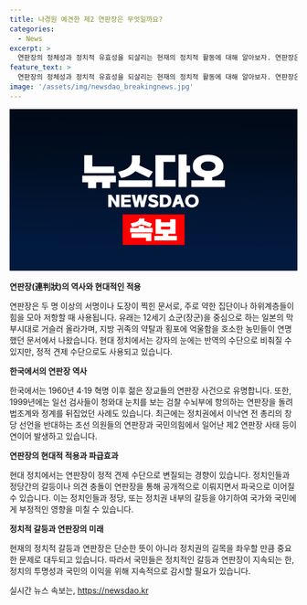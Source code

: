 ```yaml
---
title: 나경원 예견한 제2 연판장은 무엇일까요?
categories:
  - News
excerpt: >
  연판장의 정체성과 정치적 유효성을 되살리는 현재의 정치적 활동에 대해 알아보자. 연판장은 예로부터 약자들의 목소리를 효과적으로 전달하는 수단으로 사용되어 왔으며, 한국 정치권에서도 끊임없는 활용이 이뤄지고 있다. 최근 제2 연판장 사태를 통해 나경원 의원의 지난 제1 연판장 사태와의 관련성을 살펴보고, 그가 현 정치의 수준에 대한 비판을 내놓는 상황을 살펴볼 필요가 있다. 과연, 이는 정치의 실질적인 변화를 이끌어낼 수 있는 족집게 실력인지, 아니면 국민들이 더 이상 정치적 드라마를 인내해야 하는지에 대한 의문을 던진다.
feature_text: >
  연판장의 정체성과 정치적 유효성을 되살리는 현재의 정치적 활동에 대해 알아보자. 연판장은 예로부터 약자들의 목소리를 효과적으로 전달하는 수단으로 사용되어 왔으며, 한국 정치권에서도 끊임없는 활용이 이뤄지고 있다. 최근 제2 연판장 사태를 통해 나경원 의원의 지난 제1 연판장 사태와의 관련성을 살펴보고, 그가 현 정치의 수준에 대한 비판을 내놓는 상황을 살펴볼 필요가 있다. 과연, 이는 정치의 실질적인 변화를 이끌어낼 수 있는 족집게 실력인지, 아니면 국민들이 더 이상 정치적 드라마를 인내해야 하는지에 대한 의문을 던진다.
image: '/assets/img/newsdao_breakingnews.jpg'
---
```


<p><img src="/assets/img/newsdao_breakingnews.jpg" alt="pcversion 속보" /></p>

<p><b>연판장(連判狀)의 역사와 현대적인 적용</b></p>

<p data-ke-size="size16">연판장은 두 명 이상의 서명이나 도장이 찍힌 문서로, 주로 약한 집단이나 하위계층들이 힘을 모아 저항할 때 사용됩니다. 유래는 12세기 쇼군(장군)을 중심으로 하는 일본의 막부시대로 거슬러 올라가며, 지방 귀족의 약탈과 횡포에 억울함을 호소한 농민들이 연명했던 문서에서 나왔습니다. 현대 정치에서는 강자의 눈에는 반역의 수단으로 비춰질 수 있지만, 정적 견제 수단으로도 사용되고 있습니다.</p>

<p><b>한국에서의 연판장 역사</b></p>

<p data-ke-size="size16">한국에서는 1960년 4·19 혁명 이후 젊은 장교들의 연판장 사건으로 유명합니다. 또한, 1999년에는 일선 검사들이 청와대 눈치를 보는 검찰 수뇌부에 항의하는 연판장을 돌려 법조계와 정계를 뒤집었던 사례도 있습니다. 최근에는 정치권에서 이낙연 전 총리의 창당 선언을 반대하는 초선 의원들의 연판장과 국민의힘에서 일어난 제2 연판장 사태 등이 연이어 발생하고 있습니다.</p>

<p><b>연판장의 현대적 적용과 파급효과</b></p>

<p data-ke-size="size16">현대 정치에서는 연판장이 정적 견제 수단으로 변질되는 경향이 있습니다. 정치인들과 정당간의 갈등이나 의견 충돌이 연판장을 통해 공개적으로 이뤄지면서 파국으로 이어질 수 있습니다. 이는 정치인들과 정당, 또는 정치권 내부의 갈등을 야기하여 국가와 국민에게 부정적인 영향을 미칠 수 있습니다.</p>

<p><b>정치적 갈등과 연판장의 미래</b></p>

<p data-ke-size="size16">현재의 정치적 갈등과 연판장은 단순한 뜻이 아니라 정치권의 길목을 좌우할 만큼 중요한 문제로 대두되고 있습니다. 따라서 국민들은 정치적인 갈등과 연판장이 지속되는 한, 정치의 투명성과 국민의 이익을 위해 지속적으로 감시할 필요가 있습니다.</p>
실시간 뉴스 속보는, <a href="https://newsdao.kr" rel="dofollow">https://newsdao.kr</a>


